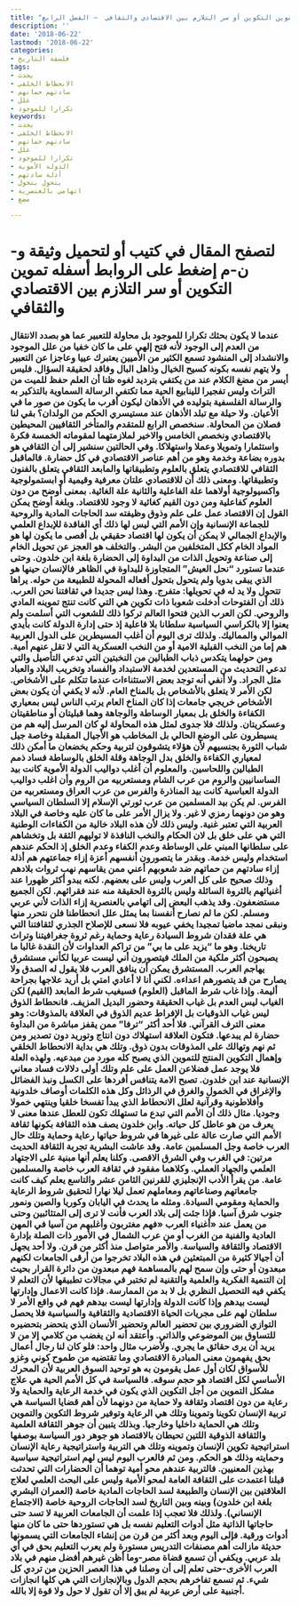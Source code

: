 ```yaml
---
title: "تموين التكوين أو سر التلازم بين الاقتصادي والثقافي  – الفصل الرابع"
description: ''
date: '2018-06-22'
lastmod: '2018-06-22'
categories:
- فلسفة التاريخ
tags:
- يحدث
- الانحطاط الخلقي
- سادتهم حماتهم
- علل
- تكرارا للموجود
keywords:
- يحدث
- الانحطاط الخلقي
- سادتهم حماتهم
- علل
- تكرارا للموجود
- الدولة الأموية
- أذلة سادتهم
- يتحول بتحول
- اتهامي بالعنصرية
- مضغ

---
```

# **لتصفح المقال في كتيب أو لتحميل وثيقة و-ن-م إضغط على الروابط أسفله** **تموين التكوين أو سر التلازم بين الاقتصادي والثقافي**

### عندما لا يكون بحثك تكرارا للموجود بل محاولة للتعبير عما هو بصدد الانتقال من العدم إلى الوجود لأنه فتح إلهي على ما كان خفيا من علل الموجود والانشداد إلى المنشود تسمع الكثير من الأميين يعتبرك عييا وعاجزا عن التعبير ولا يتهم نفسه بكونه كسيح الخيال وذاهل البال وفاقد لحقيقة السؤال. فليس أيسر من مضغ الكلام عند من يكتفي بترديد لغوه ظنا أن العلم حفظ للميت من التراث وليس تفجيرا للينابيع الحية مما تكتفي الرسالة السماوية بالتذكير به والرسالة الفلسفية بتوليده في الأذهان ليكون أقرب ما يكون من صور ما في الأعيان. ولا حيلة مع تبلد الأذهان عند مستيسري الحكم من الولدان؟ بقي لنا فصلان من المحاولة. سنخصص الرابع للمتقدم والمتأخر الثقافيين المحيطين بالاقتصادي ونخصص الخامس والاخير لملازمتهما لمقوماته الخمسة فكرة واستثمارا وتمويلا وعملا واستهلاكا. وفي الحالتين سنشير إلى أن الثقافي هو بدوره بضاعة وخدمة وهو من أهم عناصر الاقتصادي في كل حضارة. فالماقبل الثقافي للاقتصادي يتعلق بالعلوم وتطبيقاتها والمابعد الثقافي يتعلق بالفنون وتطبيقاتها. ومعنى ذلك أن للاقتصادي علتان معرفية وقيمية أو ابستمولوجية واكسيولوجية أولاهما علة الفاعلية والثانية علة الغائية. بمعنى أوضح من دون العلوم كفاعلية ومن دون القيم كغائية لا وجود للاقتصاد. وبلغة أوضح يمكن القول إن الاقتصاد عمل على علم وذوق وظيفته سد الحاجات المادية والروحية للجماعة الإنسانية وإن الأمم التي ليس لها ذلك أي الفاقدة للإبداع العلمي والإبداع الجمالي لا يمكن أن يكون لها اقتصاد حقيقي بل أقصى ما يكون لها هو المواد الخام ككل المتخلفين من البشر. والتخلف هو العجز عن تحويل الخام إلى صناعة وتحويل الذات من البداوة إلى الحضارة بلغة ابن خلدون. وحتى عندما تستورد “نحل العيش” المتجاوزة للبداوة في الظاهر فالإنسان حينها هو الذي يبقى بدويا ولم يتحول بتحول أفعاله المحولة للطبيعة من حوله. يراها تتحول ولا يد له في تحويلها: متفرج. وهذا ليس جديدا في ثقافتنا نحن العرب. ذلك أن الفتوحات أدخلت شعوبا ذات تكوين هي التي كانت تنتج تموينه المادي والروحي. لكن العرب الذين فتحوا العالم تركوا ذلك للشعوب التي أسلمت ولم يعنوا إلا بالكراسي السياسية سلطانا بلا فاعلية إذ حتى إدارة الدولة كانت بأيدي الموالي والمماليك. ولذلك ترى اليوم أن أغلب المسيطرين على الدول العربية هم إما من النخب القبلية الامية أو من النخب العسكرية التي لا تقل عنهم أمية. ومن حولهما يتكدس ذباب الطبالين من النخبتين التي تدعي التأصيل والتي تدعي التحديث من المستعدين لخدمة الاستبداد والفساد وتخريب البلاد والعباد مثل الجراد. ولا أنفي أنه توجد بعض الاستثناءات عندما تتكلم على الأشخاص. لكن الأمر لا يتعلق بالأشخاص بل بالمناخ العام. لأنه لا يكفي أن يكون بعض الأشخاص خريجي جامعات إذا كان المناخ العام يرتب الناس ليس بمعياري الكفاءة والخلق بل بمعيار الوساطة والوجاهة وهما قبليتان أو مناطقيتان وعسكريتان. ولذلك فلا جدوى لمثل هذه المحاولة لو كان المرسل إليه هم من يسيطرون على الوضع الحالي بل المخاطب هو الأجيال المقبلة وخاصة جيل شباب الثورة بجنسيهم لأن هؤلاء يتشوقون لتربية وحكم يخضعان ما أمكن ذلك لمعياري الكفاءة والخلق بدل الوجاهة وقلة الخلق بالوساطة فساد ذمم الطبالين واللحاسين. والمعلوم أن أغلب دواليب الدولة الأموية كانت بيد الساسانيين والروم من عرب الشام ومستعربيه من الروم وأن اغلب دواليب الدولة العباسية كانت بيد المناذرة والفرس من عرب العراق ومستعربيه من الفرس. لم يكن بيد المسلمين من عرب ثورتي الإسلام إلا السلطان السياسي وهو من دونهما رمزي لا غير. ولا يزال الأمر على ما كان عليه وخاصة في البلاد العربية التي تعتبر غنية. وليس ذلك لأن هذه البلاد خالية من الكفاءات الوطنية التي هي على خلق بل لان الحكام والنخب النافذة لا توليهم الثقة بل وتخشاهم على سلطانها المبني على الوساطة وعدم الكفاء وعدم الخلق إذ الحكم عندهم استخدام وليس خدمة. وبقدر ما يتصورون أنفسهم أعزة إزاء جماعتهم هم أذلة إزاء سادتهم من حماتهم ضد شعوبهم أعني ممن يقاسهم نهب ثروات بلادهم وذلك صحيح على كل العرب وليس على بعضهم. لكنه يبدو أكثر ظهورا عند أغنيائهم بالثروة السائلة وليس بالثروة الحقيقة منه عند فقرائهم. لكن الجميع مستضعفون. وقد يذهب البعض إلى اتهامي بالعنصرية إزاء الذات لأني عربي ومسلم. لكن ما لم نصارح أنفسنا بما يمثل علل انحطاطنا فلن نتحرر منها ونبقى نمجد ماضيا تمجيدا يخفي عيوبه فلا نسعى للإصلاح الجذري لثقافتنا التي هي علة فقدان شروط السيادة رعاية وحماية رغم ثروة جغرافيتنا وتراث تاريخنا. وهو ما “يزيد على ما بي” من تراكم العداوات لأن النقدة غالبا ما يصبحون أكثر ملكية من الملك فيتصورون أني ليست عربيا لكأني مستشرق يهاجم العرب. المستشرق يمكن أن ينافق العرب فلا يقول له الصدق ولا يصارح من قد يتصورهم اعداءه. لكني أنا لا أعادي امتي بل أريد علاجها بجراحة أليمة. وإذا غاب شرط الماقبل (العلوم) فسيغيب شرط المابعد (القيم) لكن الغياب ليس العدم بل غياب الحقيقة وحضور البديل المزيف. فانحطاط الذوق ليس غياب الذوقيات بل الإفراط عديم الذوق في العلاقة بالمذوقات: وهو معنى الترف القرآني. فلا أحد أكثر “ترفا” ممن يقفز مباشرة من البداوة حضارة لم يبدعها. فتكون العلاقة استهلاك دون انتاج وتوريد دون تصدير ومن ثم نهم وتهالك على المذوقات بدون ذوق. وتلك هي بداية الانحطاط الخلقي وإهمال التكوين المنتج للتموين الذي يصبح كله مورد من مبدعيه. ولهذه العلة فلا يوجد عمل فضلاعن العمل على علم وتلك أولى دلالات فساد معاني الإنسانية عند ابن خلدون. تصبح الامة يتنافس أفردها على الكسل ونبذ الفضائل والإغراق في الخمول والغرق في الرذائل وكل هذه الكلمات أوصاف خلدونية وأفلاطونية وقرآنية لعلل الانحطاط الذي يبدأ تفسخا خلقيا وينتهي خمولا وجوديا. مثال ذلك أن الأمم التي تبدع ما تستهلك تكون للعطل عندها معنى لا يعرف من هو عاطل كل حياته. وابن خلدون يصف هذه الثقافة بكونها ثقافة الأمم التي صارت عالة على غيرها في شروط حياتها رعاية وحماية وتلك حال العرب خاصة وجل المسلمين عامة. وقد عاشت البشرية تجربة الثقافة الحديث مرتين: في الغرب وفي الشرق الاقصى. وكلنا يعلم أنها مبنية على الاجتهاد العلمي والجهاد العملي. وكلاهما مفقود في ثقافة العرب خاصة والمسلمين عامة. من يقرأ الأدب الإنجليزي للقرنين الثامن عشر والتاسع يعلم كيف كانت جامعاتهم وصناعاتهم ومعاملهم تعمل ليلا نهارا لتحقيق شروط الرعاية والحماية ومقومي السيادة. ومثله ما يحدث في اليابان وكوريا والصين ونمور جنوب شرق آسيا. فإذا جئت إلى بلاد العرب فأنت لا ترى إلى المتثائبين وحتى من يعمل عند «أغنياء العرب «فهم مغتربون وأغلبهم من آسيا في المهن العادية والفنية من الغرب أو من عرب الشمال في الأمور ذات الصلة بإدارة الاقتصاد والثقافة والسياسة. والأمر متواصل منذ أكثر من قرن. ولا أحد يجهل أن أجيالا كثيرة من المبتعثين في هذه البلاد تخرجوا من أرقى الجامعات لكنهم مبعدون أو حتى وإن سمح لهم بالمساهمة فهم مبعدون من دائرة القرار بحيث إن التنمية الفكرية والعلمية والتقنية لم تختبر في مجالات تطبيقها لأن التعلم لا يكفي فيه التحصيل النظري بل لا بد من الممارسة. فإذا كانت الاعمال وإدارتها ليست بيدهم وإذا كانت الدولة وإدارتها ليست بيدهم فهم في واقع الأمر لا سلطان لهم على مجريات الحياة الاقتصادية والثقافية والسياسية فلا يحصل التوازي الضروري بين تحضير العالم وتحضير الأنسان الذي يتحضر بتحضيره للتساوق بين الموضوعي والذاتي. وأعتقد أنه لن يغضب من كلامي إلا من لا يريد أن يرى حقائق ما يجري. ولأضرب مثال واحد: فلو كان لنا رجال أعمال بحق يفهمون معنى المبادرة الاقتصادي وما تقتضيه من طموح كوني وغزو للأسواق لكان أول عمل يقومون به هو توحيد السوق العربية لأن المحرك الأساسي لكل اقتصاد هو حجم سوقه. فالسياسة في كل الأمم الحية هي علاج مشكل التموين من أجل التكوين الذي يكون في خدمة الرعاية والحماية ولا رعاية من دون اقتصاد وثقافة ولا حماية من دونهما لأن أهم قضايا السياسة هي تربية الإنسان تكوينا وتموينا وتلك هي الرعاية وتوفير شروط التكوين والتموين وتلك هي الحماية داخليا وخارجيا. وبذلك يتبين أن جوهر الثقافة العلمية والثقافة الذوقية اللتين تحيطان بالاقتصاد هو جوهر دور السياسة بوصفها استراتيجية تكوين الإنسان وتموينه وتلك هي التربية واستراتيجية رعاية الإنسان وحمايته وذلك هو الحكم. ومن ثم فالعرب اليوم ليس لهم استراتيجية سياسية بهذين المعنيين. فالتربية عندهم محو أمية توهما أن الحضارات التي تحدثت قبلنا اعتمدت على الثقافة العامة لمحو الأمية وليس على البحث العلمي لعلاج العلاقتين بين الإنسان والطبيعة لسد الحاجات المادية خاصة (العمران البشري بلغة ابن خلدون) وبينه وبين التاريخ لسد الحاجات الروحية خاصة (الاجتماع الإنساني). ولذلك فلا تعجب إذا علمت أن الجامعات العربية لا تسد حتى حاجاتها الذاتية مثل أدوات التعليم نفسه بل هي تستوردها حتى ما كان منها أدوات ورقية. فإلى اليوم وبعد أكثر من قرن من إنشاء الجامعات التي يسمونها حديثة مازالت أهم مصنفات التدريس مستورة ولم يعرب التعليم بحق في أي بلد عربي. ويكفي أن تسمع قضاة مصر-وما أظن غيرهم أفضل منهم في بلاد العرب الأخرى-حتى تعلم إلى أن وصلنا في هذا العصر الحزين من تردي كل شيء. ثم تسمع تفاخرهم بحجم الدول وبالإنجازات التي هي كلها انجازات أجنبية على أرض عربية لم يبق إلا أن تقول لا حول ولا قوة إلا بالله.

###